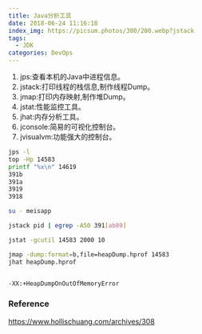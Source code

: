 ```yaml
---
title: Java分析工具
date: 2018-06-24 11:16:18
index_img: https://picsum.photos/300/200.webp?jstack
tags:
  - JDK
categories: DevOps
---
```

1. jps:查看本机的Java中进程信息。
2. jstack:打印线程的栈信息,制作线程Dump。
3. jmap:打印内存映射,制作堆Dump。
4. jstat:性能监控工具。
5. jhat:内存分析工具。
6. jconsole:简易的可视化控制台。
7. jvisualvm:功能强大的控制台。

<!-- more -->

```bash
jps -l
top -Hp 14583
printf "%x\n" 14619
391b
391a
3919
3918

su - meisapp

jstack pid | egrep -A50 391[ab89]

jstat -gcutil 14583 2000 10

jmap -dump:format=b,file=heapDump.hprof 14583
jhat heapDump.hprof


-XX:+HeapDumpOnOutOfMemoryError
```

### Reference
https://www.hollischuang.com/archives/308
